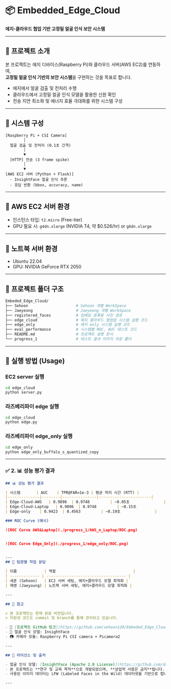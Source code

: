 # 📦 Embedded_Edge_Cloud  
**에지-클라우드 협업 기반 고정밀 얼굴 인식 보안 시스템**

---

## 📌 프로젝트 소개

본 프로젝트는 에지 디바이스(Raspberry Pi)와 클라우드 서버(AWS EC2)를 연동하여,  
**고정밀 얼굴 인식 기반의 보안 시스템**을 구현하는 것을 목표로 합니다.  

- 에지에서 얼굴 검출 및 전처리 수행  
- 클라우드에서 고정밀 얼굴 인식 모델을 활용한 신원 확인  
- 전송 지연 최소화 및 에너지 효율 극대화를 위한 시스템 구성  

---

## 🔧 시스템 구성

```
[Raspberry Pi + CSI Camera]
        │
  얼굴 검출 및 전처리 (0.1초 간격)
        │
        ▼
  [HTTP] 전송 (3 frame spike)
        │
        ▼
[AWS EC2 서버 (Python + Flask)]
  - InsightFace 얼굴 인식 추론
  - 응답 반환 (bbox, accuracy, name)
```

---

## 🔗 AWS EC2 서버 환경

- 인스턴스 타입: `t2.micro` (Free-tier)
- GPU 필요 시: `g4dn.xlarge` (NVIDIA T4, 약 $0.526/hr) or `g6dn.xlarge`

---

## 🔗 노트북 서버 환경

- Ubuntu 22.04
- GPU: NVIDIA GeForce RTX 2050

---

## 📁 프로젝트 폴더 구조

```bash
Embeded_Edge_Cloud/
├── Sehoon                     # Sehoon 개별 WorkSpace
├── Jaeyeong                   # Jaeyeong 개별 WorkSpace
├── registered_faces           # 임베딩 등록용 사진 경로
├── edge_cloud                 # 에지 클라우드 협업업 시스템 실행 코드
├── edge_only                  # 에지 only 시스템 실행 코드
├── eval_performance           # 시스템별 ROC, AUC 테스트 코드
├── README.md                  # 프로젝트 설명 문서
└── progress_1                 # 테스트 결과 이미지 저장 폴더
```

---

## 🚀 실행 방법 (Usage)

### EC2 server 실행

```bash
cd edge_cloud
python server.py
```

### 라즈베리파이 edge 실행
```bash
cd edge_cloud
python edge.py
```

### 라즈베리파이 edge_only 실행
```bash
cd edge_only
python edge_only_buffalo_s_quantized_copy
```

---


### ✅ 2. 📊 성능 평가 결과

```markdown
## 📊 성능 평가 결과

| 시스템       | AUC    | TPR@FAR=1e-3 | 평균 처리 시간 (RTT) |
|--------------|--------|---------------|-----------------------|
| Edge-Cloud-AWS   | 0.9896  | 0.9748         | ~0.05초               |
| Edge-Cloud-Laptop   | 0.9896  | 0.9748         | ~0.15초               |
| Edge-only    | 0.9423  | 0.4563         | ~0.19초               |

### ROC Curve (예시)

![ROC Curve AWS&Laptop](./progress_1/AWS_n_Laptop/ROC.png)


![ROC Curve Edge_Only](./progress_1/edge_only/ROC.png)


---
## 👥 팀원별 작업 분담

| 이름            | 역할                                  |
| ------------- | ----------------------------------- |
| 세훈 (Sehoon)   | EC2 서버 세팅, 에지+클라우드 모델 최적화 |
| 재영 (Jaeyoung) | 노트북 서버 세팅, 에지+클라우드 모델 최적화 |

---

## 📎 참고

> 본 프로젝트는 현재 완료 버전입니다.
> 미완성 코드도 commit 및 branch를 통해 관리되고 있습니다.

- 📌 [프로젝트 GitHub 링크](https://github.com/sehoon120/Embeded_Edge_Cloud)
- 📄 얼굴 인식 모델: InsightFace
- 📷 카메라 모듈: Raspberry Pi CSI camera + Picamera2

---

## 📄 라이선스 및 출처

- 얼굴 인식 모델: [InsightFace (Apache 2.0 License)](https://github.com/deepinsight/insightface)
- 본 프로젝트는 **연구 및 교육 목적**으로 개발되었으며, **상업적 사용은 금지**됩니다.
- 사용된 이미지 데이터는 LFW (Labeled Faces in the Wild) 데이터셋을 기반으로 합니다.

---